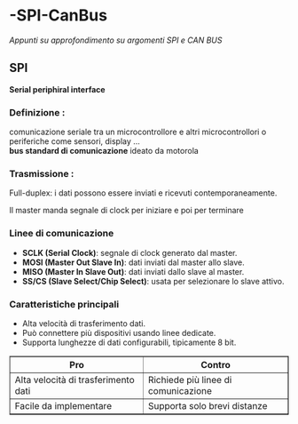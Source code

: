 # -SPI-CanBus
<i>Appunti su approfondimento su argomenti  SPI e CAN BUS </i> <br>

<h2>SPI</h2> 
<b>Serial periphiral interface</b> 
<br>
<h3>Definizione : </h3>comunicazione seriale tra un microcontrollore e  altri microcontrollori o periferiche come sensori, display ... <br>
<b>bus standard di comunicazione</b> ideato da motorola <br>
<h3>Trasmissione : </h3> Full-duplex: i dati possono essere inviati e ricevuti contemporaneamente. <br>

Il master manda segnale di clock per iniziare e poi per terminare <br>

<h3>Linee di comunicazione </h3>
<ul>
 <li><b>SCLK (Serial Clock)</b>: segnale di clock generato dal master.</li>
 <li><b>MOSI (Master Out Slave In)</b>: dati inviati dal master allo slave.</li>
 <li><b>MISO (Master In Slave Out)</b>: dati inviati dallo slave al master.</li>
 <li> <b>SS/CS (Slave Select/Chip Select)</b>: usata per selezionare lo slave attivo.
</li>
</ul>
<h3>Caratteristiche principali
</h3>
<ul>
 <li>Alta velocità di trasferimento dati.</li>
<li>Può connettere più dispositivi usando linee dedicate.</li>
<li>Supporta lunghezze di dati configurabili, tipicamente 8 bit.</li>
</ul>

 <table border="1">
        <tr>
            <th>Pro</th>
            <th>Contro</th>
        </tr>
        <tr>
            <td>Alta velocità di trasferimento dati</td>
            <td>Richiede più linee di comunicazione</td>
        </tr>
        <tr>
            <td>Facile da implementare</td>
            <td>Supporta solo brevi distanze</td>
        </tr>
    </table>


